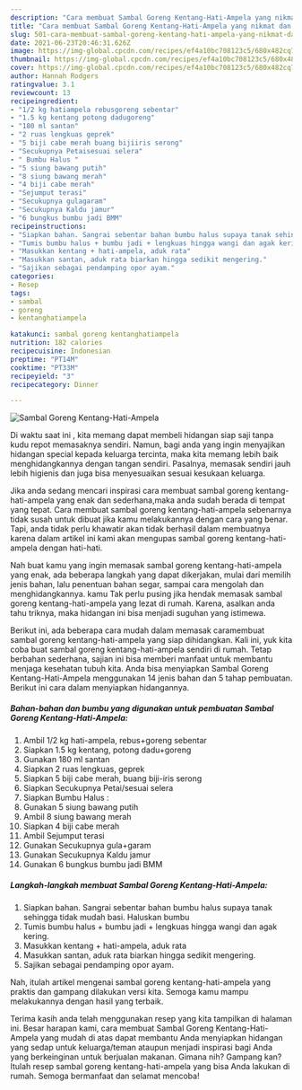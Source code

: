 ```yaml
---
description: "Cara membuat Sambal Goreng Kentang-Hati-Ampela yang nikmat dan Mudah Dibuat"
title: "Cara membuat Sambal Goreng Kentang-Hati-Ampela yang nikmat dan Mudah Dibuat"
slug: 501-cara-membuat-sambal-goreng-kentang-hati-ampela-yang-nikmat-dan-mudah-dibuat
date: 2021-06-23T20:46:31.626Z
image: https://img-global.cpcdn.com/recipes/ef4a10bc708123c5/680x482cq70/sambal-goreng-kentang-hati-ampela-foto-resep-utama.jpg
thumbnail: https://img-global.cpcdn.com/recipes/ef4a10bc708123c5/680x482cq70/sambal-goreng-kentang-hati-ampela-foto-resep-utama.jpg
cover: https://img-global.cpcdn.com/recipes/ef4a10bc708123c5/680x482cq70/sambal-goreng-kentang-hati-ampela-foto-resep-utama.jpg
author: Hannah Rodgers
ratingvalue: 3.1
reviewcount: 13
recipeingredient:
- "1/2 kg hatiampela rebusgoreng sebentar"
- "1.5 kg kentang potong dadugoreng"
- "180 ml santan"
- "2 ruas lengkuas geprek"
- "5 biji cabe merah buang bijiiris serong"
- "Secukupnya Petaisesuai selera"
- " Bumbu Halus "
- "5 siung bawang putih"
- "8 siung bawang merah"
- "4 biji cabe merah"
- "Sejumput terasi"
- "Secukupnya gulagaram"
- "Secukupnya Kaldu jamur"
- "6 bungkus bumbu jadi BMM"
recipeinstructions:
- "Siapkan bahan. Sangrai sebentar bahan bumbu halus supaya tanak sehingga tidak mudah basi. Haluskan bumbu"
- "Tumis bumbu halus + bumbu jadi + lengkuas hingga wangi dan agak kering."
- "Masukkan kentang + hati-ampela, aduk rata"
- "Masukkan santan, aduk rata biarkan hingga sedikit mengering."
- "Sajikan sebagai pendamping opor ayam."
categories:
- Resep
tags:
- sambal
- goreng
- kentanghatiampela

katakunci: sambal goreng kentanghatiampela 
nutrition: 182 calories
recipecuisine: Indonesian
preptime: "PT14M"
cooktime: "PT33M"
recipeyield: "3"
recipecategory: Dinner

---
```



![Sambal Goreng Kentang-Hati-Ampela](https://img-global.cpcdn.com/recipes/ef4a10bc708123c5/680x482cq70/sambal-goreng-kentang-hati-ampela-foto-resep-utama.jpg)

Di waktu  saat ini , kita memang dapat membeli hidangan siap saji tanpa kudu repot memasaknya sendiri. Namun, bagi anda yang ingin menyajikan hidangan special kepada keluarga tercinta, maka kita memang lebih baik menghidangkannya dengan tangan sendiri. Pasalnya, memasak sendiri jauh lebih higienis dan juga bisa menyesuaikan sesuai kesukaan keluarga.

Jika anda sedang mencari inspirasi cara membuat sambal goreng kentang-hati-ampela yang enak dan sederhana,maka anda sudah berada di tempat yang tepat. Cara membuat sambal goreng kentang-hati-ampela  sebenarnya tidak susah untuk dibuat jika kamu melakukannya dengan cara yang benar. Tapi, anda tidak perlu khawatir akan tidak berhasil dalam membuatnya 
karena dalam artikel ini kami akan mengupas sambal goreng kentang-hati-ampela dengan hati-hati.  



Nah buat kamu yang ingin memasak sambal goreng kentang-hati-ampela yang enak, ada beberapa langkah yang dapat dikerjakan, mulai dari memilih jenis bahan, lalu penentuan bahan segar, sampai cara mengolah dan menghidangkannya. kamu Tak perlu pusing jika hendak memasak sambal goreng kentang-hati-ampela yang lezat di rumah. Karena, asalkan anda  tahu triknya, maka hidangan ini bisa menjadi suguhan yang istimewa.

Berikut ini, ada beberapa cara mudah dalam memasak caramembuat sambal goreng kentang-hati-ampela yang siap dihidangkan. Kali ini, yuk kita coba buat sambal goreng kentang-hati-ampela sendiri di rumah. Tetap berbahan sederhana, sajian ini bisa memberi manfaat untuk membantu menjaga kesehatan tubuh kita. Anda bisa menyiapkan Sambal Goreng Kentang-Hati-Ampela menggunakan 14 jenis bahan dan 5 tahap pembuatan. Berikut ini cara dalam menyiapkan hidangannya.

<!--inarticleads1-->

##### Bahan-bahan dan bumbu yang digunakan untuk pembuatan Sambal Goreng Kentang-Hati-Ampela:

1. Ambil 1/2 kg hati-ampela, rebus+goreng sebentar
1. Siapkan 1.5 kg kentang, potong dadu+goreng
1. Gunakan 180 ml santan
1. Siapkan 2 ruas lengkuas, geprek
1. Siapkan 5 biji cabe merah, buang biji-iris serong
1. Siapkan Secukupnya Petai/sesuai selera
1. Siapkan  Bumbu Halus :
1. Gunakan 5 siung bawang putih
1. Ambil 8 siung bawang merah
1. Siapkan 4 biji cabe merah
1. Ambil Sejumput terasi
1. Gunakan Secukupnya gula+garam
1. Gunakan Secukupnya Kaldu jamur
1. Gunakan 6 bungkus bumbu jadi BMM




<!--inarticleads2-->

##### Langkah-langkah membuat Sambal Goreng Kentang-Hati-Ampela:

1. Siapkan bahan. Sangrai sebentar bahan bumbu halus supaya tanak sehingga tidak mudah basi. Haluskan bumbu
1. Tumis bumbu halus + bumbu jadi + lengkuas hingga wangi dan agak kering.
1. Masukkan kentang + hati-ampela, aduk rata
1. Masukkan santan, aduk rata biarkan hingga sedikit mengering.
1. Sajikan sebagai pendamping opor ayam.




Nah, itulah artikel mengenai  sambal goreng kentang-hati-ampela  yang praktis dan gampang dilakukan versi kita. Semoga kamu mampu melakukannya dengan hasil yang terbaik. 

Terima kasih anda telah menggunakan resep yang kita tampilkan di halaman ini. Besar harapan kami, cara membuat  Sambal Goreng Kentang-Hati-Ampela yang mudah di atas dapat membantu Anda menyiapkan hidangan yang sedap untuk keluarga/teman ataupun menjadi inspirasi bagi Anda yang berkeinginan untuk berjualan makanan. Gimana nih? Gampang kan? Itulah resep sambal goreng kentang-hati-ampela yang bisa Anda lakukan di rumah. Semoga bermanfaat dan selamat mencoba!

